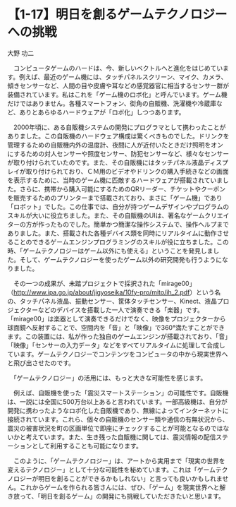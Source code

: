 # 【1-17】明日を創るゲームテクノロジーへの挑戦

<div class="author">大野 功二</div>

　コンピュータゲームのハードは、今、新しいベクトルへと進化をはじめています。例えば、最近のゲーム機には、タッチパネルスクリーン、マイク、カメラ、傾きセンサーなど、人間の目や皮膚や耳などの感覚器官に相当するセンサー群が装備されています。私はこれを「ゲーム機のロボ化」と呼んでいます。ゲーム機だけではありません。各種スマートフォン、街角の自販機、洗濯機や冷蔵庫など、ありとあらゆるハードウェアが「ロボ化」しつつあります。

　2000年頃に、ある自販機システムの開発にプログラマとして携わったことがありました。この自販機のハードウェア構成は驚くべきものでした。ドリンクを管理するための自販機内外の温度計、夜間に人が近付いたときだけ照明をオンにするための対人センサーや照度センサー、防犯センサーなど、様々なセンサーが取り付けられていたのです。また、その自販機にはタッチパネル液晶ディスプレイが取り付けられており、ＣＭ用のビデオやドリンクの購入手続きなどの画面を表示するために、当時のゲーム機に匹敵するハードウェアが搭載されていました。さらに、携帯から購入可能にするためのQRリーダー、チケットやクーポンを販売するためのプリンターまで搭載されており、まさに「ゲーム機」であり「ロボット」でした。この仕事では、自分が持つゲームデザインやプログラムのスキルが大いに役立ちました。また、その自販機のUIは、著名なゲームクリエイターの方が作ったものでした。簡単かつ簡潔な操作システムで、操作ヘルプまでありました。また、搭載された各種デバイス類を同時にリアルタイムに動作させることのできるゲームエンジンプログラミングのスキルが役に立ちました。この時、「ゲームテクノロジーはゲーム以外にも使える」ということを発見しました。そして、ゲームテクノロジーを使ったゲーム以外の研究開発も行うようになりました。

　その一つの成果が、未踏プロジェクトで採択された「mirage00」（<a href="http://www.ipa.go.jp/about/jigyoseika/10fy-pro/mito/ih_2.pdf">http://www.ipa.go.jp/about/jigyoseika/10fy-pro/mito/ih_2.pdf</a>）という名の、タッチパネル液晶、振動センサー、筐体タッチセンサー、Kinect、液晶プロジェクターなどのデバイスを搭載した一人で演奏できる「楽器」です。「mirage00」は楽器として演奏できるだけでなく、映像をプロジェクターから球面鏡へ反射することで、空間内を「音」と「映像」で360°満たすことができます。この装置には、私が作った独自のゲームエンジンが搭載されており、「音」「映像」「センサーの入力データ」などをすべてリアルタイムに処理して合成しています。ゲームテクノロジーでコンテンツをコンピュータの中から現実世界へと飛び出させたのです。

　「ゲームテクノロジー」の活用には、もっと大きな可能性を感じます。

　例えば、自販機を使った「震災スマートステーション」の可能性です。自販機は、一説には全国に500万台以上あると言われています。一部高級機は、自分が開発に携わったようなロボ化した自販機であり、無線によってインターネットに接続されています。これら、個々の自販機のセンサー類や通信の有無状況から、震災の被害状況を町の区画単位で即座にチェックすることが可能となるのではないかと考えています。また、生き残った自販機に関しては、震災情報の配信ステーションとして利用することも可能になります。

　このように、「ゲームテクノロジー」は、アートから実用まで「現実の世界を変えるテクノロジー」として十分な可能性を秘めています。これは「ゲームテクノロジーが明日を創ることができるかもしれない」と言っても良いかもしれません。これからゲームを作られる皆さんには、ぜひ、「ゲーム」を現実世界へと解き放って、「明日を創るゲーム」の開発にも挑戦していただきたいと思います。
 